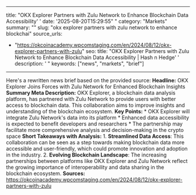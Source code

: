 ﻿---

title: "OKX Explorer Partners with Zulu Network to Enhance Blockchain Data Accessibility''
date: '2025-08-20T15:29:55""
category: "Markets"
summary: ""
slug: "okx explorer partners with zulu network to enhance blockchai"
source_urls:
  - "https://okcoinacademy.wpcomstaging.com/en/2024/08/12/okx-explorer-partners-with-zulu"
seo:
  title: "OKX Explorer Partners with Zulu Network to Enhance Blockchain Data Accessibility | Hash n Hedge''
  description: '"
  keywords: ["news", "markets", "brief"]

---
Here's a rewritten news brief based on the provided source:  **Headline:** OKX Explorer Joins Forces with Zulu Network for Enhanced Blockchain Insights  **Summary Meta Description:** OKX Explorer, a blockchain data analysis platform, has partnered with Zulu Network to provide users with better access to blockchain data. This collaboration aims to improve insights and understanding of the blockchain ecosystem.  **Key Points:**  * OKX Explorer will integrate Zulu Network's data into its platform * Enhanced data accessibility is expected to benefit developers and researchers * The partnership may facilitate more comprehensive analysis and decision-making in the crypto space  **Short Takeaways with Analysis:**  1. **Streamlined Data Access**: This collaboration can be seen as a step towards making blockchain data more accessible and user-friendly, which could promote innovation and adoption in the industry. 2. **Evolving Blockchain Landscape**: The increasing partnerships between platforms like OKX Explorer and Zulu Network reflect the growing importance of interoperability and data sharing in the blockchain ecosystem.  **Sources:** https://okcoinacademy.wpcomstaging.com/en/2024/08/12/okx-explorer-partners-with-zulu 
